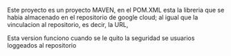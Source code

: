 Este proyecto es un proyecto MAVEN, en el POM.XML esta la libreria que se habia almacenado en el repositorio de google cloud; al igual que la vinculacion al repositorio, es decir, la URL, 


Esta version funciono cuando se le quito la seguridad se usuarios loggeados al repositorio
